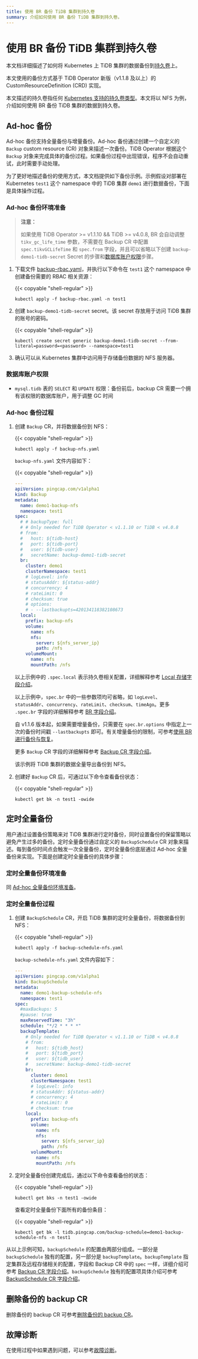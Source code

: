```yaml
---
title: 使用 BR 备份 TiDB 集群到持久卷
summary: 介绍如何使用 BR 备份 TiDB 集群到持久卷。
---
```


# 使用 BR 备份 TiDB 集群到持久卷

本文档详细描述了如何将 Kubernetes 上 TiDB 集群的数据备份到[持久卷](https://kubernetes.io/zh/docs/concepts/storage/persistent-volumes/)上。

本文使用的备份方式基于 TiDB Operator 新版（v1.1.8 及以上）的 CustomResourceDefinition (CRD) 实现。

本文描述的持久卷指任何 [Kubernetes 支持的持久卷类型](https://kubernetes.io/zh/docs/concepts/storage/persistent-volumes/#types-of-persistent-volumes)。本文将以 NFS 为例，介绍如何使用 BR 备份 TiDB 集群的数据到持久卷。

## Ad-hoc 备份

Ad-hoc 备份支持全量备份与增量备份。Ad-hoc 备份通过创建一个自定义的 `Backup` custom resource (CR) 对象来描述一次备份。TiDB Operator 根据这个 `Backup` 对象来完成具体的备份过程。如果备份过程中出现错误，程序不会自动重试，此时需要手动处理。

为了更好地描述备份的使用方式，本文档提供如下备份示例。示例假设对部署在 Kubernetes `test1` 这个 namespace 中的 TiDB 集群 `demo1` 进行数据备份，下面是具体操作过程。

### Ad-hoc 备份环境准备

> **注意：**
>
> 如果使用 TiDB Operator >= v1.1.10 && TiDB >= v4.0.8, BR 会自动调整 `tikv_gc_life_time` 参数，不需要在 Backup CR 中配置 `spec.tikvGCLifeTime` 和 `spec.from` 字段，并且可以省略以下创建 `backup-demo1-tidb-secret` Secret 的步骤和[数据库账户权限](#数据库账户权限)步骤。

1. 下载文件 [backup-rbac.yaml](https://github.com/pingcap/tidb-operator/blob/master/manifests/backup/backup-rbac.yaml)，并执行以下命令在 `test1` 这个 namespace 中创建备份需要的 RBAC 相关资源：

    {{< copyable "shell-regular" >}}

    ```shell
    kubectl apply -f backup-rbac.yaml -n test1
    ```

2. 创建 `backup-demo1-tidb-secret` secret。该 secret 存放用于访问 TiDB 集群的账号的密码。

    {{< copyable "shell-regular" >}}

    ```shell
    kubectl create secret generic backup-demo1-tidb-secret --from-literal=password=<password> --namespace=test1
    ```

3. 确认可以从 Kubernetes 集群中访问用于存储备份数据的 NFS 服务器。

### 数据库账户权限

* `mysql.tidb` 表的 `SELECT` 和 `UPDATE` 权限：备份前后，backup CR 需要一个拥有该权限的数据库账户，用于调整 GC 时间

### Ad-hoc 备份过程

1. 创建 `Backup` CR，并将数据备份到 NFS：

    {{< copyable "shell-regular" >}}

    ```shell
    kubectl apply -f backup-nfs.yaml
    ```

    `backup-nfs.yaml` 文件内容如下：

    {{< copyable "shell-regular" >}}

    ```yaml
    ---
    apiVersion: pingcap.com/v1alpha1
    kind: Backup
    metadata:
      name: demo1-backup-nfs
      namespace: test1
    spec:
      # # backupType: full
      # # Only needed for TiDB Operator < v1.1.10 or TiDB < v4.0.8
      # from:
      #   host: ${tidb-host}
      #   port: ${tidb-port}
      #   user: ${tidb-user}
      #   secretName: backup-demo1-tidb-secret
      br:
        cluster: demo1
        clusterNamespace: test1
        # logLevel: info
        # statusAddr: ${status-addr}
        # concurrency: 4
        # rateLimit: 0
        # checksum: true
        # options:
        # - --lastbackupts=420134118382108673
      local:
        prefix: backup-nfs
        volume:
          name: nfs
          nfs:
            server: ${nfs_server_ip}
            path: /nfs
        volumeMount:
          name: nfs
          mountPath: /nfs
    ```

    以上示例中的 `.spec.local` 表示持久卷相关配置，详细解释参考 [Local 存储字段介绍](backup-restore-overview.md#local-存储字段介绍)。

    以上示例中，`spec.br` 中的一些参数项均可省略，如 `logLevel`、`statusAddr`、`concurrency`、`rateLimit`、`checksum`、`timeAgo`。更多 `.spec.br` 字段的详细解释参考 [BR 字段介绍](backup-restore-overview.md#br-字段介绍)。

    自 v1.1.6 版本起，如果需要增量备份，只需要在 `spec.br.options` 中指定上一次的备份时间戳 `--lastbackupts` 即可。有关增量备份的限制，可参考[使用 BR 进行备份与恢复](https://docs.pingcap.com/zh/tidb/stable/backup-and-restore-tool#增量备份)。

    更多 `Backup` CR 字段的详细解释参考 [Backup CR 字段介绍](backup-restore-overview.md#backup-cr-字段介绍)。

    该示例将 TiDB 集群的数据全量导出备份到 NFS。

2. 创建好 `Backup` CR 后，可通过以下命令查看备份状态：

    {{< copyable "shell-regular" >}}

    ```shell
    kubectl get bk -n test1 -owide
    ```

## 定时全量备份

用户通过设置备份策略来对 TiDB 集群进行定时备份，同时设置备份的保留策略以避免产生过多的备份。定时全量备份通过自定义的 `BackupSchedule` CR 对象来描述。每到备份时间点会触发一次全量备份，定时全量备份底层通过 Ad-hoc 全量备份来实现。下面是创建定时全量备份的具体步骤：

### 定时全量备份环境准备

同 [Ad-hoc 全量备份环境准备](#ad-hoc-备份环境准备)。

### 定时全量备份过程

1. 创建 `BackupSchedule` CR，开启 TiDB 集群的定时全量备份，将数据备份到 NFS：

    {{< copyable "shell-regular" >}}

    ```shell
    kubectl apply -f backup-schedule-nfs.yaml
    ```

    `backup-schedule-nfs.yaml` 文件内容如下：

    ```yaml
    ---
    apiVersion: pingcap.com/v1alpha1
    kind: BackupSchedule
    metadata:
      name: demo1-backup-schedule-nfs
      namespace: test1
    spec:
      #maxBackups: 5
      #pause: true
      maxReservedTime: "3h"
      schedule: "*/2 * * * *"
      backupTemplate:
        # Only needed for TiDB Operator < v1.1.10 or TiDB < v4.0.8
        # from:
        #   host: ${tidb_host}
        #   port: ${tidb_port}
        #   user: ${tidb_user}
        #   secretName: backup-demo1-tidb-secret
        br:
          cluster: demo1
          clusterNamespace: test1
          # logLevel: info
          # statusAddr: ${status-addr}
          # concurrency: 4
          # rateLimit: 0
          # checksum: true
        local:
          prefix: backup-nfs
          volume:
            name: nfs
            nfs:
              server: ${nfs_server_ip}
              path: /nfs
          volumeMount:
            name: nfs
            mountPath: /nfs
    ```

2. 定时全量备份创建完成后，通过以下命令查看备份的状态：

    {{< copyable "shell-regular" >}}

    ```shell
    kubectl get bks -n test1 -owide
    ```

    查看定时全量备份下面所有的备份条目：

    {{< copyable "shell-regular" >}}

    ```shell
    kubectl get bk -l tidb.pingcap.com/backup-schedule=demo1-backup-schedule-nfs -n test1
    ```

从以上示例可知，`backupSchedule` 的配置由两部分组成。一部分是 `backupSchedule` 独有的配置，另一部分是 `backupTemplate`。`backupTemplate` 指定集群及远程存储相关的配置，字段和 Backup CR 中的 `spec` 一样，详细介绍可参考 [Backup CR 字段介绍](backup-restore-overview.md#backup-cr-字段介绍)。`backupSchedule` 独有的配置项具体介绍可参考 [BackupSchedule CR 字段介绍](backup-restore-overview.md#backupschedule-cr-字段介绍)。

## 删除备份的 backup CR

删除备份的 backup CR 可参考[删除备份的 backup CR](backup-restore-overview.md#删除备份的-backup-cr)。

## 故障诊断

在使用过程中如果遇到问题，可以参考[故障诊断](deploy-failures.md)。
